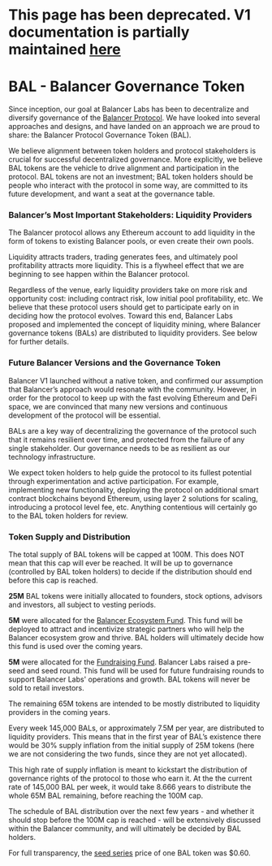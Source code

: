 # This page has been deprecated. V1 documentation is partially maintained [here](https://docs.balancer.fi/v/v1/protocol/bal-balancer-governance-token)

# BAL - Balancer Governance Token

Since inception, our goal at Balancer Labs has been to decentralize and diversify governance of the [Balancer Protocol](http://balancer.finance/). We have looked into several approaches and designs, and have landed on an approach we are proud to share: the Balancer Protocol Governance Token \(BAL\).

We believe alignment between token holders and protocol stakeholders is crucial for successful decentralized governance. More explicitly, we believe BAL tokens are the vehicle to drive alignment and participation in the protocol. BAL tokens are not an investment; BAL token holders should be people who interact with the protocol in some way, are committed to its future development, and want a seat at the governance table.

### Balancer’s Most Important Stakeholders: Liquidity Providers <a id="6f3a"></a>

The Balancer protocol allows any Ethereum account to add liquidity in the form of tokens to existing Balancer pools, or even create their own pools.

Liquidity attracts traders, trading generates fees, and ultimately pool profitability attracts more liquidity. This is a flywheel effect that we are beginning to see happen within the Balancer protocol.

Regardless of the venue, early liquidity providers take on more risk and opportunity cost: including contract risk, low initial pool profitability, etc. We believe that these protocol users should get to participate early on in deciding how the protocol evolves. Toward this end, Balancer Labs proposed and implemented the concept of liquidity mining, where Balancer governance tokens \(BALs\) are distributed to liquidity providers. See below for further details.

### Future Balancer Versions and the Governance Token <a id="ffb5"></a>

Balancer V1 launched without a native token, and confirmed our assumption that Balancer’s approach would resonate with the community. However, in order for the protocol to keep up with the fast evolving Ethereum and DeFi space, we are convinced that many new versions and continuous development of the protocol will be essential.

BALs are a key way of decentralizing the governance of the protocol such that it remains resilient over time, and protected from the failure of any single stakeholder. Our governance needs to be as resilient as our technology infrastructure.

We expect token holders to help guide the protocol to its fullest potential through experimentation and active participation. For example, implementing new functionality, deploying the protocol on additional smart contract blockchains beyond Ethereum, using layer 2 solutions for scaling, introducing a protocol level fee, etc. Anything contentious will certainly go to the BAL token holders for review.

### Token Supply and Distribution <a id="14a8"></a>

The total supply of BAL tokens will be capped at 100M. This does NOT mean that this cap will ever be reached. It will be up to governance \(controlled by BAL token holders\) to decide if the distribution should end before this cap is reached. 

**25M** BAL tokens were initially allocated to founders, stock options, advisors and investors, all subject to vesting periods.

**5M** were allocated for the [Balancer Ecosystem Fund](https://etherscan.io/token/0xba100000625a3754423978a60c9317c58a424e3d?a=0xb618f903ad1d00d6f7b92f5b0954dcdc056fc533). This fund will be deployed to attract and incentivize strategic partners who will help the Balancer ecosystem grow and thrive. BAL holders will ultimately decide how this fund is used over the coming years.

**5M** were allocated for the [Fundraising Fund](https://etherscan.io/token/0xba100000625a3754423978a60c9317c58a424e3d?a=0xb129f73f1afd3a49c701241f374db17ae63b20eb). Balancer Labs raised a pre-seed and seed round. This fund will be used for future fundraising rounds to support Balancer Labs' operations and growth. BAL tokens will never be sold to retail investors.

The remaining 65M tokens are intended to be mostly distributed to liquidity providers in the coming years. 

Every week 145,000 BALs, or approximately 7.5M per year, are distributed to liquidity providers. This means that in the first year of BAL’s existence there would be 30% supply inflation from the initial supply of 25M tokens \(here we are not considering the two funds, since they are not yet allocated\). 

This high rate of supply inflation is meant to kickstart the distribution of governance rights of the protocol to those who earn it. At the the current rate of 145,000 BAL per week, it would take 8.666 years to distribute the whole 65M BAL remaining, before reaching the 100M cap.

The schedule of BAL distribution over the next few years - and whether it should stop before the 100M cap is reached - will be extensively discussed within the Balancer community, and will ultimately be decided by BAL holders.

For full transparency, the [seed series](https://medium.com/balancer-protocol/balancer-labs-raises-3m-to-supercharge-programmable-liquidity-8f1a42323c78) price of one BAL token was $0.60.

